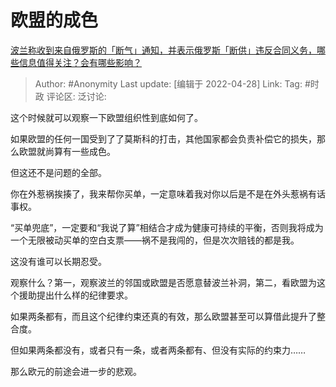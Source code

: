 # 欧盟的成色
[波兰称收到来自俄罗斯的「断气」通知，并表示俄罗斯「断供」违反合同义务，哪些信息值得关注？会有哪些影响？](https://www.zhihu.com/question/530247879/answer/2460872564)

> Author: #Anonymity
> Last update: [编辑于 2022-04-28]
> Link:
> Tag: #时政
> 评论区:
> 泛讨论:

这个时候就可以观察一下欧盟组织性到底如何了。

如果欧盟的任何一国受到了了莫斯科的打击，其他国家都会负责补偿它的损失，那么欧盟就尚算有一些成色。

但这还不是问题的全部。

你在外惹祸挨揍了，我来帮你买单，一定意味着我对你以后是不是在外头惹祸有话事权。

“买单兜底”，一定要和“我说了算”相结合才成为健康可持续的平衡，否则我将成为一个无限被动买单的空白支票——祸不是我闯的，但是次次赔钱的都是我。

这没有谁可以长期忍受。

观察什么？第一，观察波兰的邻国或欧盟是否愿意替波兰补洞，第二，看欧盟为这个援助提出什么样的纪律要求。

如果两条都有，而且这个纪律约束还真的有效，那么欧盟甚至可以算借此提升了整合度。

但如果两条都没有，或者只有一条，或者两条都有、但没有实际的约束力……

那么欧元的前途会进一步的悲观。
